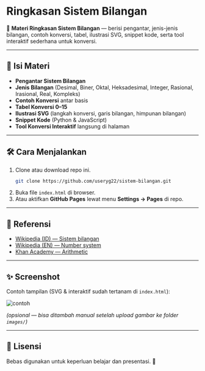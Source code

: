 # Ringkasan Sistem Bilangan

📘 **Materi Ringkasan Sistem Bilangan** — berisi pengantar, jenis-jenis bilangan, contoh konversi, tabel, ilustrasi SVG, snippet kode, serta tool interaktif sederhana untuk konversi.

---

## 📖 Isi Materi
- **Pengantar Sistem Bilangan**
- **Jenis Bilangan** (Desimal, Biner, Oktal, Heksadesimal, Integer, Rasional, Irasional, Real, Kompleks)
- **Contoh Konversi** antar basis
- **Tabel Konversi 0–15**
- **Ilustrasi SVG** (langkah konversi, garis bilangan, himpunan bilangan)
- **Snippet Kode** (Python & JavaScript)
- **Tool Konversi Interaktif** langsung di halaman

---

## 🛠️ Cara Menjalankan
1. Clone atau download repo ini.
   ```bash
   git clone https://github.com/useryg22/sistem-bilangan.git
   ```
2. Buka file `index.html` di browser.
3. Atau aktifkan **GitHub Pages** lewat menu **Settings → Pages** di repo.

---

## 🔗 Referensi
- [Wikipedia (ID) — Sistem bilangan](https://id.wikipedia.org/wiki/Sistem_bilangan)
- [Wikipedia (EN) — Number system](https://en.wikipedia.org/wiki/Number_system)
- [Khan Academy — Arithmetic](https://www.khanacademy.org/math/arithmetic)

---

## ✨ Screenshot
Contoh tampilan (SVG & interaktif sudah tertanam di `index.html`):

![contoh](images/contoh.png)

*(opsional — bisa ditambah manual setelah upload gambar ke folder `images/`)*

---

## 📜 Lisensi
Bebas digunakan untuk keperluan belajar dan presentasi. 🙌
